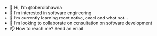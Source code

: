 - 👋 Hi, I’m @oberoibhawna
- 👀 I’m interested in software engineering
- 🌱 I’m currently learning react native, excel and what not...
- 💞️ I’m looking to collaborate on consultation on software development
- 📫 How to reach me? Send an email
